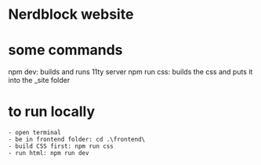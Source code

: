 ﻿# Nerdblock website

# some commands
npm dev: builds and runs 11ty server
npm run css: builds the css and puts it into the _site folder

# to run locally
    - open terminal
    - be in frontend folder: cd .\frontend\
    - build CSS first: npm run css
    - run html: npm run dev
